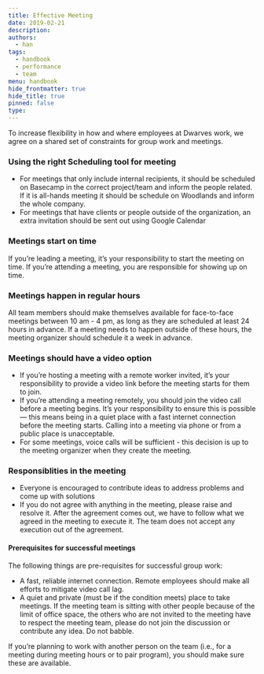 ```yaml
---
title: Effective Meeting
date: 2019-02-21
description: 
authors: 
  - han
tags: 
  - handbook
  - performance
  - team
menu: handbook
hide_frontmatter: true
hide_title: true
pinned: false
type:
---
```


To increase flexibility in how and where employees at Dwarves work, we agree on a shared set of constraints for group work and meetings.

### Using the right Scheduling tool for meeting
* For meetings that only include internal recipients, it should be scheduled on Basecamp in the correct project/team and inform the people related. If it is all-hands meeting it should be schedule on Woodlands and inform the whole company.
* For meetings that have clients or people outside of the organization, an extra invitation should be sent out using Google Calendar

### Meetings start on time
If you’re leading a meeting, it’s your responsibility to start the meeting on time. If you’re attending a meeting, you are responsible for showing up on time.

### Meetings happen in regular hours
All team members should make themselves available for face-to-face meetings between 10 am - 4 pm, as long as they are scheduled at least 24 hours in advance. If a meeting needs to happen outside of these hours, the meeting organizer should schedule it a week in advance.

### Meetings should have a video option
* If you’re hosting a meeting with a remote worker invited, it’s your responsibility to provide a video link before the meeting starts for them to join.
* If you’re attending a meeting remotely, you should join the video call before a meeting begins. It’s your responsibility to ensure this is possible — this means being in a quiet place with a fast internet connection before the meeting starts. Calling into a meeting via phone or from a public place is unacceptable.
* For some meetings, voice calls will be sufficient - this decision is up to the meeting organizer when they create the meeting.

### Responsiblities in the meeting
* Everyone is encouraged to contribute ideas to address problems and come up with solutions
* If you do not agree with anything in the meeting, please raise and resolve it. After the agreement comes out, we have to follow what we agreed in the meeting to execute it. The team does not accept any execution out of the agreement.

#### Prerequisites for successful meetings
The following things are pre-requisites for successful group work:
* A fast, reliable internet connection. Remote employees should make all efforts to mitigate video call lag.
* A quiet and private (must be if the condition meets) place to take meetings. If the meeting team is sitting with other people because of the limit of office space, the others who are not invited to the meeting have to respect the meeting team, please do not join the discussion or contribute any idea. Do not babble.

If you’re planning to work with another person on the team (i.e., for a meeting during meeting hours or to pair program), you should make sure these are available.

